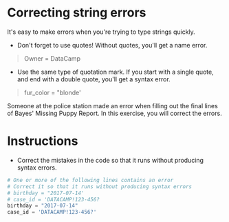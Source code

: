 # Correcting string errors

It's easy to make errors when you're trying to type strings quickly.

* Don't forget to use quotes! Without quotes, you'll get a name error.

> Owner = DataCamp

* Use the same type of quotation mark. If you start with a single quote, and end with a double quote, you'll get a syntax error.

> fur_color = "blonde'

Someone at the police station made an error when filling out the final lines of Bayes' Missing Puppy Report. In this exercise, you will correct the errors.

# Instructions 

* Correct the mistakes in the code so that it runs without producing syntax errors.

```python
# One or more of the following lines contains an error
# Correct it so that it runs without producing syntax errors
# birthday = "2017-07-14'
# case_id = 'DATACAMP!123-456?
birthday = "2017-07-14"
case_id = 'DATACAMP!123-456?'
```
